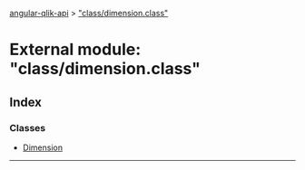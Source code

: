 [angular-qlik-api](../README.md) > ["class/dimension.class"](../modules/_class_dimension_class_.md)

# External module: "class/dimension.class"

## Index

### Classes

* [Dimension](../classes/_class_dimension_class_.dimension.md)

---

